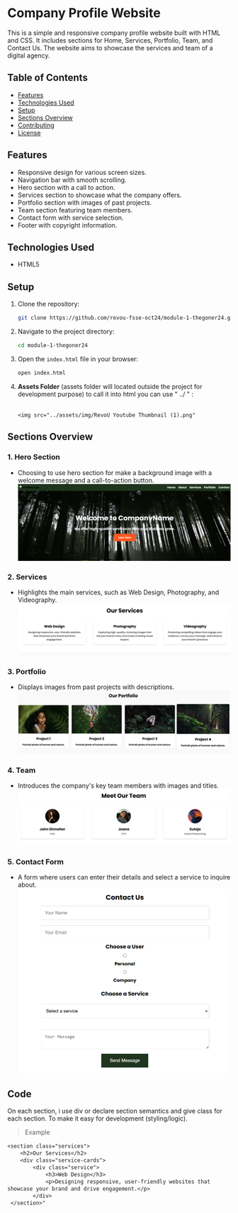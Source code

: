 # Company Profile Website

This is a simple and responsive company profile website built with HTML and CSS. It includes sections for Home, Services, Portfolio, Team, and Contact Us. The website aims to showcase the services and team of a digital agency.

## Table of Contents

- [Features](#features)
- [Technologies Used](#technologies-used)
- [Setup](#setup)
- [Sections Overview](#sections-overview)
- [Contributing](#contributing)
- [License](#license)

## Features

- Responsive design for various screen sizes.
- Navigation bar with smooth scrolling.
- Hero section with a call to action.
- Services section to showcase what the company offers.
- Portfolio section with images of past projects.
- Team section featuring team members.
- Contact form with service selection.
- Footer with copyright information.

## Technologies Used

- HTML5

## Setup

1. Clone the repository:
    ```bash
    git clone https://github.com/revou-fsse-oct24/module-1-thegoner24.git
    ```
2. Navigate to the project directory:
    ```bash
    cd module-1-thegoner24
    ```
3. Open the `index.html` file in your browser:
    ```bash
    open index.html
    ```
4. **Assets Folder** (assets folder will located outside the project for development purpose) to call it into html you can use " ../ " :
    ```
    
    <img src="../assets/img/RevoU Youtube Thumbnail (1).png"
    ```

## Sections Overview

### 1. **Hero Section**
   - Choosing to use hero section for make a background image with a welcome message and a call-to-action button.
      ![hero section](/img/domentation/Screenshot%202024-10-25%20001520.png)
### 2. **Services**
   - Highlights the main services, such as Web Design, Photography, and Videography.
      ![services](/img/domentation/Screenshot%202024-10-25%20001931.png)

### 3. **Portfolio**
   - Displays images from past projects with descriptions.
      ![portfolio](/img/domentation/Screenshot%202024-10-25%20001951.png)

### 4. **Team**
   - Introduces the company's key team members with images and titles.
      ![team](/img/domentation/Screenshot%202024-10-25%20002006.png)

### 5. **Contact Form**
   - A form where users can enter their details and select a service to inquire about.
      ![contact-form](/img/domentation/Screenshot%202024-10-25%20002204.png)

## Code 

On each section, i use div or declare section semantics and give class for each section. To make it easy for development (styling/logic).

> Example

    <section class="services">
        <h2>Our Services</h2>
        <div class="service-cards">
            <div class="service">
                <h3>Web Design</h3>
                <p>Designing responsive, user-friendly websites that showcase your brand and drive engagement.</p>
            </div>
     </section>"

